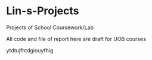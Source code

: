 # Lin-s-Projects
Projects of School Coursework/Lab

All code and file of report here are draft for UOB courses 

ytdtujfhtdgiouyfhig